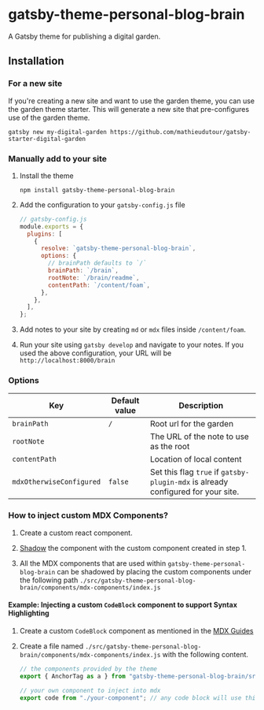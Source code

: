 # gatsby-theme-personal-blog-brain

A Gatsby theme for publishing a digital garden.

## Installation

### For a new site

If you're creating a new site and want to use the garden theme, you can use the garden theme starter. This will generate a new site that pre-configures use of the garden theme.

```shell
gatsby new my-digital-garden https://github.com/mathieudutour/gatsby-starter-digital-garden
```

### Manually add to your site

1. Install the theme

   ```shell
   npm install gatsby-theme-personal-blog-brain
   ```

2. Add the configuration to your `gatsby-config.js` file

   ```js
   // gatsby-config.js
   module.exports = {
     plugins: [
       {
         resolve: `gatsby-theme-personal-blog-brain`,
         options: {
           // brainPath defaults to `/`
           brainPath: `/brain`,
           rootNote: `/brain/readme`,
           contentPath: `/content/foam`,
         },
       },
     ],
   };
   ```

3. Add notes to your site by creating `md` or `mdx` files inside `/content/foam`.

4. Run your site using `gatsby develop` and navigate to your notes. If you used the above configuration, your URL will be `http://localhost:8000/brain`

### Options

| Key                      | Default value | Description                                                                      |
| ------------------------ | ------------- | -------------------------------------------------------------------------------- |
| `brainPath`              | `/`           | Root url for the garden                                                          |
| `rootNote`               |               | The URL of the note to use as the root                                           |
| `contentPath`            |               | Location of local content                                                        |
| `mdxOtherwiseConfigured` | `false`       | Set this flag `true` if `gatsby-plugin-mdx` is already configured for your site. |

### How to inject custom MDX Components?

1. Create a custom react component.

2. [Shadow](https://www.gatsbyjs.org/docs/themes/shadowing/) the component with the custom component created in step 1.

3. All the MDX components that are used within `gatsby-theme-personal-blog-brain` can be shadowed by placing the custom components under the following path `./src/gatsby-theme-personal-blog-brain/components/mdx-components/index.js`

#### Example: Injecting a custom `CodeBlock` component to support Syntax Highlighting

1. Create a custom `CodeBlock` component as mentioned in the [MDX Guides](https://mdxjs.com/guides/syntax-highlighting#build-a-codeblock-component)

2. Create a file named `./src/gatsby-theme-personal-blog-brain/components/mdx-components/index.js` with the following content.

   ```js
   // the components provided by the theme
   export { AnchorTag as a } from "gatsby-theme-personal-blog-brain/src/components/mdx-components/anchor-tag";

   // your own component to inject into mdx
   export code from "./your-component"; // any code block will use this component
   ```
